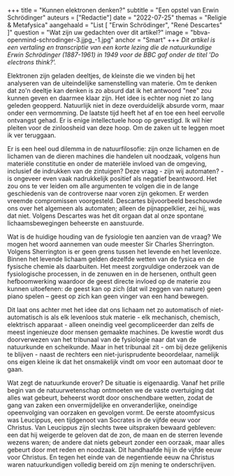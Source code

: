 +++
title = "Kunnen elektronen denken?"
subtitle = "Een opstel van Erwin Schrödinger"
auteurs = ["Redactie"]
date = "2022-07-25"
themas = "Religie & Metafysica"
aangehaald = "List [ \"Erwin Schrödinger\", \"René Descartes\" ]"
question = "Wat zijn uw gedachten over dit artikel?"
image = "bbva-openmind-schrodinger-3.jjpg_-1.jpg"
anchor = "Smart"
+++
*Dit artikel is een vertaling en transcriptie van een korte lezing die de natuurkundige Erwin Schrödinger (1887-1961) in 1949 voor de BBC gaf onder de titel '*Do electrons think?*'.*

Elektronen zijn geladen deeltjes, de kleinste die we vinden bij het analyseren van de uiteindelijke samenstelling van materie. Om te denken dat zo'n deeltje kan denken is zo absurd dat ik het antwoord "nee" zou kunnen geven en daarmee klaar zijn. Het idee is echter nog niet zo lang geleden geopperd. Natuurlijk niet in deze overduidelijk absurde vorm, maar onder een vermomming. De laatste tijd heeft het af en toe een heel eervolle ontvangst gehad. Er is enige intellectuele hoop op gevestigd. Ik wil hier pleiten voor de zinloosheid van deze hoop. Om de zaken uit te leggen moet ik ver teruggaan.

Er is een heel oud dilemma in de natuurfilosofie: zijn onze lichamen en de lichamen van de dieren machines die handelen uit noodzaak, volgens hun materiële constitutie en onder de materiële invloed van de omgeving, inclusief de indrukken van de zintuigen? Deze vraag - zijn wij automaten? - is ongeveer even vaak nadrukkelijk positief als negatief beantwoord. Het zou ons te ver leiden om alle argumenten te volgen die in de lange geschiedenis van de controverse naar voren zijn gekomen. Er werden vreemde compromissen voorgesteld. Descartes bijvoorbeeld beschouwde ons over het algemeen als automaten; alleen de pijnappelklier, zei hij, was dat niet. Volgens Descartes was het dit orgaan dat al onze spontane lichaamsbewegingen beheerste en aanstuurde.

Wat is de huidige houding van de fysiologie ten aanzien van de vraag? We mogen het woord aannemen van oude meester Sir Charles Sherrington. Volgens Sherrington is er geen grens tussen het levende en het levenloze. Binnen het levende lichaam gelden dezelfde wetten van de fysica en de fysische chemie als daarbuiten. Het meest zorgvuldige onderzoek van de fysiologische processen, in de zenuwen en in de hersenen, onthult geen hefboomwerking waardoor de geest directe invloed op de materie zou kunnen uitoefenen: de geest kan op zich (dat wil zeggen van nature) geen piano spelen – geest op zich kan geen vinger van een hand bewegen.

Dit laat ons achter met het idee dat ons lichaam net zo automatisch of niet-automatisch is als elk levenloos stuk materie - elk mechanisch, chemisch, elektrisch apparaat - alleen oneindig veel gecompliceerder dan zelfs de meest ingenieuze door mensen gemaakte machines. De kwestie wordt dus doorverwezen van het tribunaal van de fysiologie naar dat van de natuurkunde en scheikunde. Maar in het tribunaal zit - om bij deze gelijkenis te blijven - naast de rechters een niet-jurisprudente beoordelaar, namelijk ons ​​eigen kleine ik dat het onsmakelijk vindt om voor een automaat door te gaan. 

Wat zegt de natuurkunde erover? De situatie is eigenaardig. Vanaf het prille begin van de natuurwetenschap ontmoeten we de vaste overtuiging dat alles wat gebeurt, beheerst wordt door onschendbare wetten, zodat de gang van zaken een onvermijdelijke en onveranderlijke, oneindige opeenvolging van oorzaken en gevolgen vormt. De eerste atoomfysicus was Leucippus, een tijdgenoot van Socrates in de vijfde eeuw voor Christus. Van Leucippus zijn slechts twee uitspraken bewaard gebleven: een dat hij weigerde te geloven dat de zon, de maan en de sterren levende wezens waren; de andere dat niets gebeurt zonder een oorzaak, maar alles gebeurt door met reden en noodzaak. Dit handhaafde hij in de vijfde eeuw voor Christus. En tegen het einde van de negentiende eeuw na Christus waren natuurkundigen volledig bereid om zijn mening te onderschrijven.